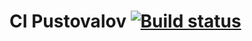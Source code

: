 # CI Pustovalov [![Build status](https://ci.appveyor.com/api/projects/status/i025bsaqe5j1rcbn/branch/master?svg=true)](https://ci.appveyor.com/project/AlexandrP88/pustovalovao44selenide/branch/master)

